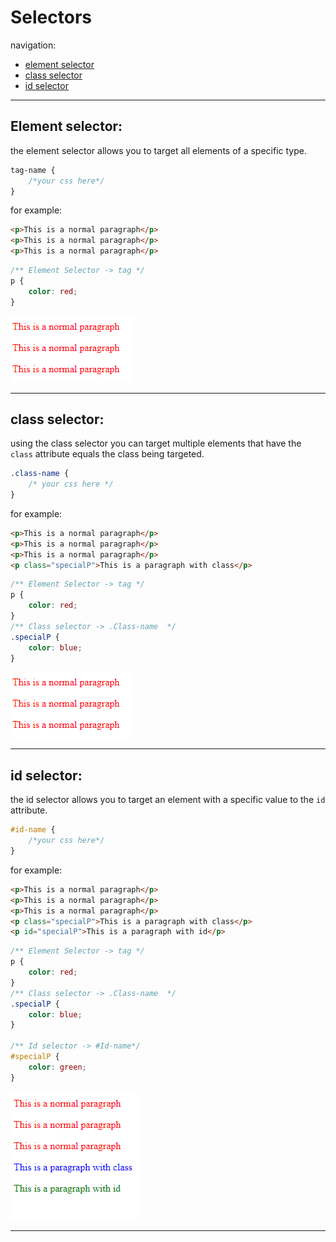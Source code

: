 <!-- @format -->

# Selectors

navigation:
- [element selector](#element-selector)
- [class selector](#class-selector)
- [id selector](#id-selector)

---

## Element selector:

the element selector allows you to target all elements of a specific type.

```css
tag-name {
	/*your css here*/
}
```

for example:

```html
<p>This is a normal paragraph</p>
<p>This is a normal paragraph</p>
<p>This is a normal paragraph</p>
```

```css
/** Element Selector -> tag */
p {
	color: red;
}
```

![Element Selector](Images/Element%20Selector.png)

---

## class selector:

using the class selector you can target multiple elements that have the `class` attribute equals the class being targeted.

```css
.class-name {
	/* your css here */
}
```

for example:

```html
<p>This is a normal paragraph</p>
<p>This is a normal paragraph</p>
<p>This is a normal paragraph</p>
<p class="specialP">This is a paragraph with class</p>
```

```css
/** Element Selector -> tag */
p {
	color: red;
}
/** Class selector -> .Class-name  */
.specialP {
	color: blue;
}
```

![Class Selector](Images/Element%20Selector.png)

---

## id selector:

the id selector allows you to target an element with a specific value to the `id` attribute.

```css
#id-name {
	/*your css here*/
}
```

for example:

```html
<p>This is a normal paragraph</p>
<p>This is a normal paragraph</p>
<p>This is a normal paragraph</p>
<p class="specialP">This is a paragraph with class</p>
<p id="specialP">This is a paragraph with id</p>
```

```css
/** Element Selector -> tag */
p {
	color: red;
}
/** Class selector -> .Class-name  */
.specialP {
	color: blue;
}

/** Id selector -> #Id-name*/
#specialP {
	color: green;
}
```

![Id Selector](Images/Id%20Selector.png)

---
